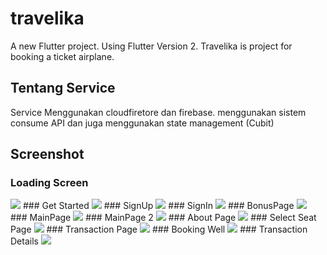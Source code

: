 # travelika

A new Flutter project. Using Flutter Version 2.
Travelika is project for booking a ticket airplane.

## Tentang Service

Service Menggunakan cloudfiretore dan firebase.
menggunakan sistem consume API dan juga menggunakan state management (Cubit)

## Screenshot
### Loading Screen
<img src="https://user-images.githubusercontent.com/78639353/147044353-4530a39f-3f7d-42a5-a145-2f892eb00f82.jpg">
### Get Started
<img src="https://user-images.githubusercontent.com/78639353/147044358-49ed41cb-911b-405b-a9ac-24960ed0f374.jpg">
### SignUp
<img src="https://user-images.githubusercontent.com/78639353/147044376-931f6b31-7f5f-4afe-abb2-a20c0fbd7fae.jpg">
### SignIn
<img src="https://user-images.githubusercontent.com/78639353/147044381-7159c01d-d930-4ff0-a835-2bce42348865.jpg">
### BonusPage
<img src="https://user-images.githubusercontent.com/78639353/147044391-2e010417-374d-4f24-90d6-fa394ca6d7ca.jpg">
### MainPage
<img src="https://user-images.githubusercontent.com/78639353/147044402-a3e96143-790b-420d-8d06-08c05140dc5c.jpg">
### MainPage 2
<img src="https://user-images.githubusercontent.com/78639353/147044456-4529f69c-cdbe-490e-b509-85e129cbc8a1.jpg">
### About Page
<img src="https://user-images.githubusercontent.com/78639353/147044470-7af6db8e-3173-48bd-aec9-58b498cb7b56.jpg">
### Select Seat Page
<img src="https://user-images.githubusercontent.com/78639353/147044485-1a532b84-53e7-42af-a16c-39e0a1021167.jpg">
### Transaction Page
<img src="https://user-images.githubusercontent.com/78639353/147044493-a989f952-4286-4b76-ae79-896f52476aea.jpg">
### Booking Well
<img src="https://user-images.githubusercontent.com/78639353/147044506-c61a94dc-d3da-4281-b74e-4adbbd6bcaec.jpg">
### Transaction Details
<img src="https://user-images.githubusercontent.com/78639353/147044512-1187c89d-d6ac-427b-baa3-4f4b9fd5e59c.jpg">
